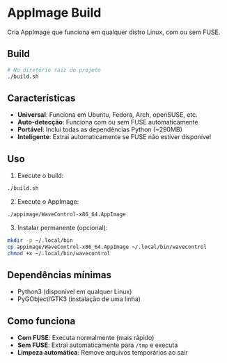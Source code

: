 # AppImage Build

Cria AppImage que funciona em qualquer distro Linux, com ou sem FUSE.

## Build

```bash
# No diretório raiz do projeto
./build.sh
```

## Características

- **Universal**: Funciona em Ubuntu, Fedora, Arch, openSUSE, etc.
- **Auto-detecção**: Funciona com ou sem FUSE automaticamente
- **Portável**: Inclui todas as dependências Python (~290MB)
- **Inteligente**: Extrai automaticamente se FUSE não estiver disponível

## Uso

1. Execute o build:
```bash
./build.sh
```

2. Execute o AppImage:
```bash
./appimage/WaveControl-x86_64.AppImage
```

3. Instalar permanente (opcional):
```bash
mkdir -p ~/.local/bin
cp appimage/WaveControl-x86_64.AppImage ~/.local/bin/wavecontrol
chmod +x ~/.local/bin/wavecontrol
```

## Dependências mínimas

- Python3 (disponível em qualquer Linux)
- PyGObject/GTK3 (instalação de uma linha)

## Como funciona

- **Com FUSE**: Executa normalmente (mais rápido)
- **Sem FUSE**: Extrai automaticamente para `/tmp` e executa
- **Limpeza automática**: Remove arquivos temporários ao sair
